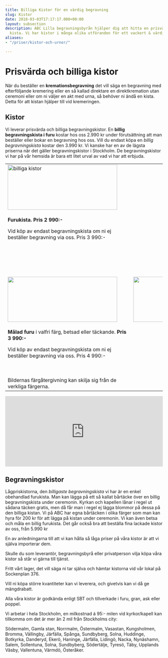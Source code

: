 ```yaml
---
title: Billiga Kistor för en värdig begravning
slug: Kistor
date: 2018-03-03T17:17:17.000+00:00
layout: subsection
description: ABC Lilla begravningsbyrån hjälper dig att hitta en prisvärd & billig
  kista. Vi har kistor i många olika utföranden för ett vackert & värdigt avsked.
aliases:
- "/priser/kistor-och-urnor/"

---
```

# Prisvärda och billiga kistor

När du beställer en **kremationsbegravning** det vill säga en begravning med efterföljande kremering eller en så kallad direktare en direktkremation utan ceremoni eller om ni väljer en akt med urna, så behöver ni ändå en kista. Detta för att kistan hjälper till vid kremeringen.

## Kistor

Vi leverar prisvärda och billiga begravningskistor. En **billig begravningskista i furu** kostar hos oss 2.990 kr under förutsättning att man beställer eller bokar en begravning hos oss. Vill du endast köpa en _billig begravningskista_ kostar den 3.990 kr. Vi kanske har en av de lägsta priserna när det gäller begravningskistor i Stockholm. De begravningskistor vi har på vår hemsida är bara ett litet urval av vad vi har att erbjuda.

<table class="table">
<tbody>
<tr>
<td><img style="float: left;" src="images/bilder/billigakistor.png" alt="billiga kistor" width="350" height="144" border="0" /></td>

<td> </td> </tr> <tr> <td colspan="3"> <p><strong>Furukista. Pris 2 990:-</strong></p> <p>Vid köp av endast begravningskista om ni ej beställer begravning via oss. Pris 3 990:-</p> <p><strong> </strong></p> </td> </tr> <tr> <td> <p> </p> </td> </tr> <tr> <td><img style="float: left;" src="images/bilder/rootsi_krematsioonikirst_malad.png" alt="" width="350" height="144" _order="0" /></td>
<td> <td>
<td><img style="float: left;" src="images/bilder/rootsi_krematsioonikirst_bla.png" alt="" width="350" height="144" border="0" /></td>
</tr>
<tr>
<td colspan="3"_>
<p><strong>Målad furu</strong> i valfri färg, betsad eller täckande. <strong>Pris 3 990:-</strong></p>
<p>Vid köp av endast begravningskista om ni ej beställer begravning via oss. Pris 4 990:-</p>
<p> </p>
</td_>
</tr>

<tr>
<td colspan="3">Bildernas färgåtergivning kan skilja sig från de verkliga färgerna. </td>
</tr>
</tbody>
</table>

<p><iframe style="border: 0; display: block;" src="https://widget.reco.se/v2/widget/1626775?mode=HORIZONTAL_QUOTE" width="100%" height="225" scrolling="no"></iframe></p>

## Begravningskistor

Lågpriskistorna, den _billigaste begravningskista_ vi har är en enkel obehandlad furukista. Man kan lägga på ett så kallat bårtäcke över en billig begravningskista under ceremonin. Kyrkan och kapellen lånar i regel ut sådana täcken gratis, men då får man i regel ej lägga blommor på dessa på den billiga kistan. Vi på ABC har egna bårtäcken i olika färger som man kan hyra för 200 kr för att lägga på kistan under ceremonin. Vi kan även betsa och måla en billig furukista. Det går också bra att beställa fina lackade kistor av oss, från 5.990 kr

En av anledningarna till att vi kan hålla så låga priser på våra kistor är att vi själva importerar dem.

Skulle du som leverantör, begravningsbyrå eller privatperson vilja köpa våra kistor så står vi gärna till tjänst.

Fritt vårt lager, det vill säga ni tar själva och hämtar kistorna vid vår lokal på Sockenplan 376.

Vill ni köpa större kvantiteter kan vi leverera, och givetvis kan vi då ge mängdrabatt.

Alla våra kistor är godkända enligt SBT och tillverkade i furu, gran, ask eller poppel.

Vi arbetar i hela Stockholm, en milkostnad á 95:- milen vid kyrkor/kapell kan tillkomma om det är mer än 2 mil från Stockholms city:

Södermalm, Gamla stan, Norrmalm, Östermalm, Vasastan, Kungsholmen, Bromma, Vällingby, Järfälla, Spånga, Sundbyberg, Solna, Huddinge, Botkyrka, Danderyd, Ekerö, Haninge, Järfälla, Lidingö, Nacka, Nynäshamn, Salem, Sollentuna, Solna, Sundbyberg, Södertälje, Tyresö, Täby, Upplands Väsby, Vallentuna, Värmdö, Österåker.
